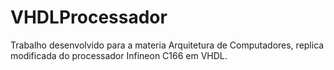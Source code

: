 # VHDLProcessador

Trabalho desenvolvido para a materia Arquitetura de Computadores, replica modificada do processador Infineon C166 em VHDL.

